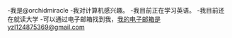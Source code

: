 -我是@orchidmiracle
-我对计算机感兴趣。
-我目前正在学习英语。
-我目前还在就读大学
-可以通过电子邮箱找到我，我的电子邮箱是yzl124875369@gmail.com

<!---
orchidmiracle/orchidmiracle是一个特殊的存储库，因为它的readme.Mdmiracle（这个文件）出现在您的GitHub配置文件中。
您可以单击预览链接查看更改。
--->
